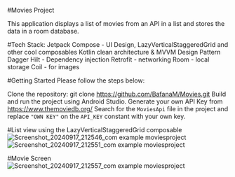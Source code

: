 #Movies Project

This application displays a list of movies from an API in a list and stores the data in a room database.


#Tech Stack:
Jetpack Compose - UI Design, LazyVerticalStaggeredGrid and other cool composables
Kotlin
clean architecture & MVVM Design Pattern
Dagger Hilt - Dependency injection
Retrofit - networking
Room - local storage
Coil - for images

#Getting Started
Please follow the steps below:

Clone the repository: git clone https://github.com/BafanaM/Movies.git
Build and run the project using Android Studio.
Generate your own API Key from https://www.themoviedb.org/
Search for the `MoviesApi` file in the project and replace `"OWN KEY"` on the `API_KEY` constant with your own key.

#List view using the LazyVerticalStaggeredGrid composable
![Screenshot_20240917_212546_com example moviesproject](https://github.com/user-attachments/assets/5ab15348-4bb0-4510-a25f-268e926ebb5f)
![Screenshot_20240917_212551_com example moviesproject](https://github.com/user-attachments/assets/30c4aad8-2a86-420b-936d-a196c576c61d)

#Movie Screen
![Screenshot_20240917_212557_com example moviesproject](https://github.com/user-attachments/assets/e3316a71-50f1-483e-8043-d95a3f2e37a5)
